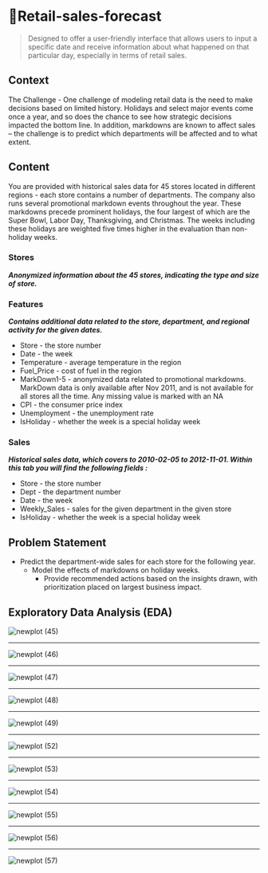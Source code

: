 # 🛒Retail-sales-forecast
> Designed to offer a user-friendly interface that allows users to input a specific date and receive information about what happened on that particular day, especially in terms of retail sales.

## Context
The Challenge - One challenge of modeling retail data is the need to make decisions based on limited history. Holidays and select major events come once a year, and so does the chance to see how strategic decisions impacted the bottom line. In addition, markdowns are known to affect sales – the challenge is to predict which departments will be affected and to what extent.

## Content
You are provided with historical sales data for 45 stores located in different regions - each store contains a number of departments. The company also runs several promotional markdown events throughout the year. These markdowns precede prominent holidays, the four largest of which are the Super Bowl, Labor Day, Thanksgiving, and Christmas. The weeks including these holidays are weighted five times higher in the evaluation than non-holiday weeks.

### Stores
***Anonymized information about the 45 stores, indicating the type and size of store.***

### Features
***Contains additional data related to the store, department, and regional activity for the given dates.***

- Store - the store number
- Date - the week
- Temperature - average temperature in the region
- Fuel_Price - cost of fuel in the region
- MarkDown1-5 - anonymized data related to promotional markdowns. MarkDown data is only available after Nov 2011, and is not available for all stores all the time. Any missing value is marked with an NA
- CPI - the consumer price index
- Unemployment - the unemployment rate
- IsHoliday - whether the week is a special holiday week

### Sales
***Historical sales data, which covers to 2010-02-05 to 2012-11-01. Within this tab you will find the following fields :***

- Store - the store number
- Dept - the department number
- Date - the week
- Weekly_Sales -  sales for the given department in the given store
- IsHoliday - whether the week is a special holiday week

## Problem Statement

- Predict the department-wide sales for each store for the following year.
  - Model the effects of markdowns on holiday weeks.
    - Provide recommended actions based on the insights drawn, with prioritization placed on largest business impact.

## Exploratory Data Analysis (EDA)
![newplot (45)](https://github.com/Vengatesan-K/IMDB-Movies-Analysis/assets/128688827/32e8600b-ce79-4bf3-b193-a851211b5413)
***
![newplot (46)](https://github.com/Vengatesan-K/IMDB-Movies-Analysis/assets/128688827/2db84236-3130-4ac5-9b2b-9f6ef9b015eb)
***
![newplot (47)](https://github.com/Vengatesan-K/IMDB-Movies-Analysis/assets/128688827/d7670473-8998-4d2d-98a4-3d95b55d1431)
***
![newplot (48)](https://github.com/Vengatesan-K/IMDB-Movies-Analysis/assets/128688827/a2ce7407-7666-4895-93a7-526d6ea07b85)
***
![newplot (49)](https://github.com/Vengatesan-K/IMDB-Movies-Analysis/assets/128688827/353e287d-918b-4e2c-8c5c-60071211b4ea)
***
![newplot (52)](https://github.com/Vengatesan-K/IMDB-Movies-Analysis/assets/128688827/e3040e6e-68a2-4921-a8bc-8040e3efd1b2)
***
![newplot (53)](https://github.com/Vengatesan-K/IMDB-Movies-Analysis/assets/128688827/6b097b52-53d1-494d-89c4-4700deb98bcf)
***
![newplot (54)](https://github.com/Vengatesan-K/IMDB-Movies-Analysis/assets/128688827/f9d4033d-98fd-4224-8bf2-24218c37ce32)
***
![newplot (55)](https://github.com/Vengatesan-K/IMDB-Movies-Analysis/assets/128688827/3404be84-b0ad-429c-9cb8-77036bb83a1f)
***
![newplot (56)](https://github.com/Vengatesan-K/IMDB-Movies-Analysis/assets/128688827/c8ede5fe-562d-40f7-adea-a8361f4e663e)
***
![newplot (57)](https://github.com/Vengatesan-K/IMDB-Movies-Analysis/assets/128688827/1f5f01eb-26fc-48d8-a3bb-3528673e6f17)

